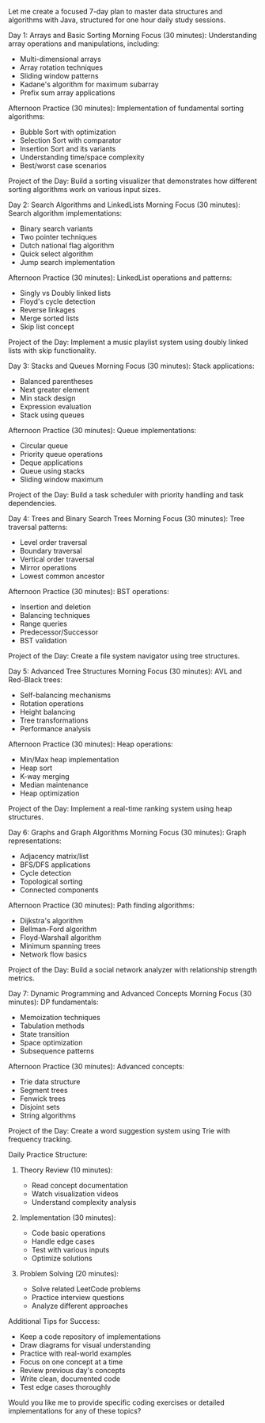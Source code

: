 Let me create a focused 7-day plan to master data structures and algorithms with Java, structured for one hour daily study sessions.

Day 1: Arrays and Basic Sorting
Morning Focus (30 minutes):
Understanding array operations and manipulations, including:

- Multi-dimensional arrays
- Array rotation techniques
- Sliding window patterns
- Kadane's algorithm for maximum subarray
- Prefix sum array applications

Afternoon Practice (30 minutes):
Implementation of fundamental sorting algorithms:

- Bubble Sort with optimization
- Selection Sort with comparator
- Insertion Sort and its variants
- Understanding time/space complexity
- Best/worst case scenarios

Project of the Day:
Build a sorting visualizer that demonstrates how different sorting algorithms work on various input sizes.

Day 2: Search Algorithms and LinkedLists
Morning Focus (30 minutes):
Search algorithm implementations:

- Binary search variants
- Two pointer techniques
- Dutch national flag algorithm
- Quick select algorithm
- Jump search implementation

Afternoon Practice (30 minutes):
LinkedList operations and patterns:

- Singly vs Doubly linked lists
- Floyd's cycle detection
- Reverse linkages
- Merge sorted lists
- Skip list concept

Project of the Day:
Implement a music playlist system using doubly linked lists with skip functionality.

Day 3: Stacks and Queues
Morning Focus (30 minutes):
Stack applications:

- Balanced parentheses
- Next greater element
- Min stack design
- Expression evaluation
- Stack using queues

Afternoon Practice (30 minutes):
Queue implementations:

- Circular queue
- Priority queue operations
- Deque applications
- Queue using stacks
- Sliding window maximum

Project of the Day:
Build a task scheduler with priority handling and task dependencies.

Day 4: Trees and Binary Search Trees
Morning Focus (30 minutes):
Tree traversal patterns:

- Level order traversal
- Boundary traversal
- Vertical order traversal
- Mirror operations
- Lowest common ancestor

Afternoon Practice (30 minutes):
BST operations:

- Insertion and deletion
- Balancing techniques
- Range queries
- Predecessor/Successor
- BST validation

Project of the Day:
Create a file system navigator using tree structures.

Day 5: Advanced Tree Structures
Morning Focus (30 minutes):
AVL and Red-Black trees:

- Self-balancing mechanisms
- Rotation operations
- Height balancing
- Tree transformations
- Performance analysis

Afternoon Practice (30 minutes):
Heap operations:

- Min/Max heap implementation
- Heap sort
- K-way merging
- Median maintenance
- Heap optimization

Project of the Day:
Implement a real-time ranking system using heap structures.

Day 6: Graphs and Graph Algorithms
Morning Focus (30 minutes):
Graph representations:

- Adjacency matrix/list
- BFS/DFS applications
- Cycle detection
- Topological sorting
- Connected components

Afternoon Practice (30 minutes):
Path finding algorithms:

- Dijkstra's algorithm
- Bellman-Ford algorithm
- Floyd-Warshall algorithm
- Minimum spanning trees
- Network flow basics

Project of the Day:
Build a social network analyzer with relationship strength metrics.

Day 7: Dynamic Programming and Advanced Concepts
Morning Focus (30 minutes):
DP fundamentals:

- Memoization techniques
- Tabulation methods
- State transition
- Space optimization
- Subsequence patterns

Afternoon Practice (30 minutes):
Advanced concepts:

- Trie data structure
- Segment trees
- Fenwick trees
- Disjoint sets
- String algorithms

Project of the Day:
Create a word suggestion system using Trie with frequency tracking.

Daily Practice Structure:

1. Theory Review (10 minutes):
   - Read concept documentation
   - Watch visualization videos
   - Understand complexity analysis

2. Implementation (30 minutes):
   - Code basic operations
   - Handle edge cases
   - Test with various inputs
   - Optimize solutions

3. Problem Solving (20 minutes):
   - Solve related LeetCode problems
   - Practice interview questions
   - Analyze different approaches

Additional Tips for Success:

- Keep a code repository of implementations
- Draw diagrams for visual understanding
- Practice with real-world examples
- Focus on one concept at a time
- Review previous day's concepts
- Write clean, documented code
- Test edge cases thoroughly

Would you like me to provide specific coding exercises or detailed implementations for any of these topics?
